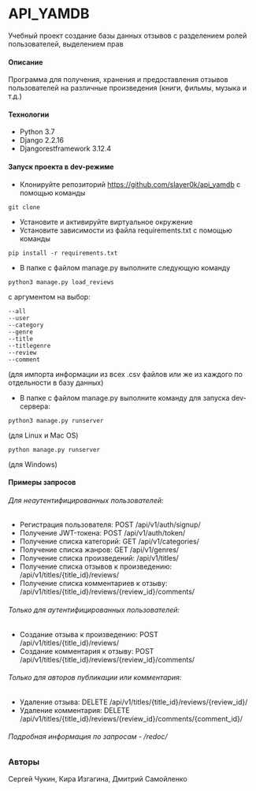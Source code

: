 # API_YAMDB
Учебный проект создание базы данных отзывов с разделением ролей пользователей, выделением прав
#### Описание
Программа для получения, хранения и предоставления отзывов пользователей на различные произведения (книги, фильмы, музыка и т.д.)
#### Технологии
- Python 3.7
- Django 2.2.16
- Djangorestframework 3.12.4
#### Запуск проекта в dev-режиме
- Клонируйте репозиторий https://github.com/slayer0k/api_yamdb с помощью команды
````
git clone
````
- Установите и активируйте виртуальное окружение
- Установите зависимости из файла requirements.txt с помощью команды
````
pip install -r requirements.txt
````
- В папке с файлом manage.py выполните следующую команду
```
python3 manage.py load_reviews
```
с аргументом на выбор:

```
--all
--user
--category
--genre
--title
--titlegenre
--review
--comment
```
(для импорта информации из всех .csv файлов или же из каждого по отдельности в базу данных)
- В папке с файлом manage.py выполните команду для запуска dev-сервера:
````
python3 manage.py runserver
````
(для Linux и Mac OS)
````
python manage.py runserver
````
(для Windows)
#### Примеры запросов
###### Для неаутентифицированных пользователей:
- Регистрация пользователя: POST /api/v1/auth/signup/
- Получение JWT-токена: POST /api/v1/auth/token/
- Получение списка категорий: GET /api/v1/categories/
- Получение списка жанров: GET /api/v1/genres/
- Получение списка произведений: /api/v1/titles/
- Получение списка отзывов к произведению: /api/v1/titles/{title_id}/reviews/
- Получение списка комментариев к отзыву: /api/v1/titles/{title_id}/reviews/{review_id}/comments/
###### Только для аутентифицированных пользователей:
- Создание отзыва к произведению: POST /api/v1/titles/{title_id}/reviews/
- Создание комментария к отзыву: POST /api/v1/titles/{title_id}/reviews/{review_id}/comments/
###### Только для авторов публикации или комментария:
- Удаление отзыва: DELETE /api/v1/titles/{title_id}/reviews/{review_id}/
- Удаление комментария: DELETE /api/v1/titles/{title_id}/reviews/{review_id}/comments/{comment_id}/
###### Подробная информация по запросам - /redoc/
### Авторы
Сергей Чукин, Кира Изгагина, Дмитрий Самойленко

